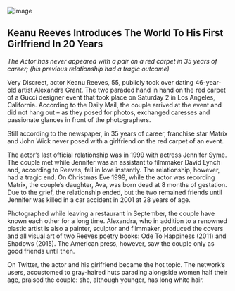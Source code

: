![image](https://img.jakpost.net/c/2019/05/20/2019_05_20_72607_1558317268._large.jpg)
## Keanu Reeves Introduces The World To His First Girlfriend In 20 Years

_The Actor has never appeared with a pair on a red carpet in 35 years of career; (his previous relationship had a tragic outcome)_

Very Discreet, actor Keanu Reeves, 55, publicly took over dating 46-year-old artist Alexandra Grant. The two paraded hand in hand on the red carpet of a Gucci designer event that took place on Saturday 2 in Los Angeles, California. According to the Daily Mail, the couple arrived at the event and did not hang out – as they posed for photos, exchanged caresses and passionate glances in front of the photographers.

Still according to the newspaper, in 35 years of career, franchise star Matrix and John Wick never posed with a girlfriend on the red carpet of an event.

The actor’s last official relationship was in 1999 with actress Jennifer Syme. The couple met while Jennifer was an assistant to filmmaker David Lynch and, according to Reeves, fell in love instantly. The relationship, however, had a tragic end. On Christmas Eve 1999, while the actor was recording Matrix, the couple’s daughter, Ava, was born dead at 8 months of gestation. Due to the grief, the relationship ended, but the two remained friends until Jennifer was killed in a car accident in 2001 at 28 years of age.

Photographed while leaving a restaurant in September, the couple have known each other for a long time. Alexandra, who in addition to a renowned plastic artist is also a painter, sculptor and filmmaker, produced the covers and all visual art of two Reeves poetry books: Ode To Happiness (2011) and Shadows (2015). The American press, however, saw the couple only as good friends until then.

On Twitter, the actor and his girlfriend became the hot topic. The network’s users, accustomed to gray-haired huts parading alongside women half their age, praised the couple: she, although younger, has long white hair.
